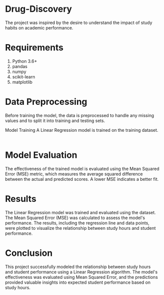 # Drug-Discovery

The project was inspired by the desire to understand the impact of study habits on academic performance.

# Requirements
1. Python 3.6+    
2. pandas
3. numpy
4. scikit-learn
5. matplotlib

# Data Preprocessing
Before training the model, the data is preprocessed to handle any missing values and to split it into training and testing sets.

Model Training
A Linear Regression model is trained on the training dataset.
​
# Model Evaluation
The effectiveness of the trained model is evaluated using the Mean Squared Error (MSE) metric, which measures the average squared difference between the actual and predicted scores. A lower MSE indicates a better fit.

# Results

The Linear Regression model was trained and evaluated using the dataset. The Mean Squared Error (MSE) was calculated to assess the model's performance. The results, including the regression line and data points, were plotted to visualize the relationship between study hours and student performance.

# Conclusion

This project successfully modeled the relationship between study hours and student performance using a Linear Regression algorithm. The model's effectiveness was evaluated using Mean Squared Error, and the predictions provided valuable insights into expected student performance based on study hours.



